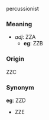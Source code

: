 percussionist
### Meaning
+ _adj_: ZZA
    + __eg__: ZZB

### Origin

ZZC

### Synonym

__eg__: ZZD

+ ZZE


